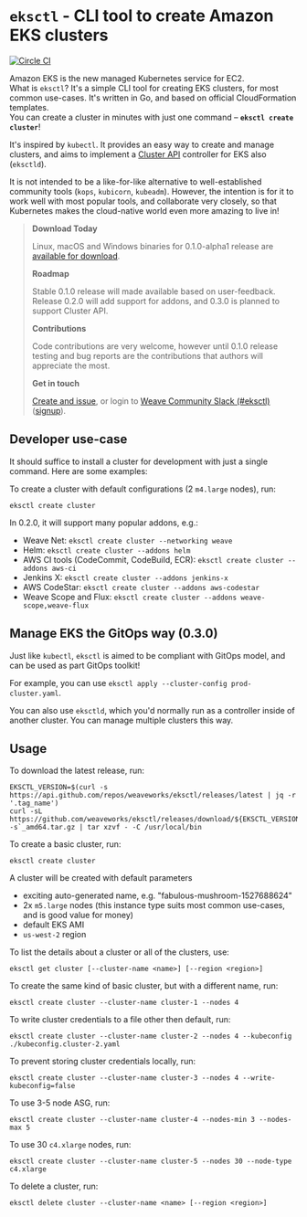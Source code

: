 # `eksctl` - CLI tool to create Amazon EKS clusters

[![Circle CI](https://circleci.com/gh/weaveworks/eksctl/tree/master.svg?style=shield)](https://circleci.com/gh/weaveworks/eksctl/tree/master)

Amazon EKS is the new managed Kubernetes service for EC2.<br>
What is `eksctl`? It's a simple CLI tool for creating EKS clusters, for most common use-cases. It's written in Go, and based on official CloudFormation templates.<br>
You can create a cluster in minutes with just one command – **`eksctl create cluster`**!

It's inspired by `kubectl`. It provides an easy way to create and manage clusters, and aims to implement a [Cluster API](https://github.com/kubernetes-sigs/cluster-api) controller for EKS also (`eksctld`).

It is not intended to be a like-for-like alternative to well-established community tools (`kops`, `kubicorn`, `kubeadm`).
However, the intention is for it to work well with most popular tools, and collaborate very closely, so that Kubernetes makes the
cloud-native world even more amazing to live in!

> **Download Today**
>
> Linux, macOS and Windows binaries for 0.1.0-alpha1 release are [available for download](https://github.com/weaveworks/eksctl/releases/tag/0.1.0-alpha1).
>
> **Roadmap**
>
> Stable 0.1.0 release will made available based on user-feedback.
> Release 0.2.0 will add support for addons, and 0.3.0 is planned to support Cluster API.
>
> **Contributions**
>
> Code contributions are very welcome, however until 0.1.0 release testing and bug reports are the contributions that authors will appreciate the most.
> 
> **Get in touch**
>
> [Create and issue](https://github.com/weaveworks/eksctl/issues/new), or login to [Weave Community Slack (#eksctl)](https://weave-community.slack.com/messages/CAYBZBWGL/) ([signup](https://slack.weave.works/)).

## Developer use-case

It should suffice to install a cluster for development with just a single command. Here are some examples:

To create a cluster with default configurations (2 `m4.large` nodes), run:

```console
eksctl create cluster
```

In 0.2.0, it will support many popular addons, e.g.:

- Weave Net: `eksctl create cluster --networking weave`
- Helm: `eksctl create cluster --addons helm`
- AWS CI tools (CodeCommit, CodeBuild, ECR): `eksctl create cluster --addons aws-ci`
- Jenkins X: `eksctl create cluster --addons jenkins-x`
- AWS CodeStar: `eksctl create cluster --addons aws-codestar`
- Weave Scope and Flux: `eksctl create cluster --addons weave-scope,weave-flux`

<!-- TODO
You can combine any or all of these.

You can also add any of these addons after you create a cluster with `eksctl addons install <addon>...`.
-->

## Manage EKS the GitOps way (0.3.0)

Just like `kubectl`, `eksctl` is aimed to be compliant with GitOps model, and can be used as part GitOps toolkit!

For example, you can use `eksctl apply --cluster-config prod-cluster.yaml`.

You can also use `eksctld`, which you'd normally run as a controller inside of another
cluster. You can manage multiple clusters this way.

## Usage

To download the latest release, run:

```console
EKSCTL_VERSION=$(curl -s https://api.github.com/repos/weaveworks/eksctl/releases/latest | jq -r '.tag_name')
curl -sL https://github.com/weaveworks/eksctl/releases/download/${EKSCTL_VERSION}/eksctl_${EKSCTL_VERSION}_`uname -s`_amd64.tar.gz | tar xzvf - -C /usr/local/bin
```

To create a basic cluster, run:

```console
eksctl create cluster
```

A cluster will be created with default parameters
- exciting auto-generated name, e.g. "fabulous-mushroom-1527688624"
- 2x `m5.large` nodes (this instance type suits most common use-cases, and is good value for money)
- default EKS AMI
- `us-west-2` region

To list the details about a cluster or all of the clusters, use:

```console
eksctl get cluster [--cluster-name <name>] [--region <region>]
```

To create the same kind of basic cluster, but with a different name, run:

```console
eksctl create cluster --cluster-name cluster-1 --nodes 4
```

To write cluster credentials to a file other then default, run:

```console
eksctl create cluster --cluster-name cluster-2 --nodes 4 --kubeconfig ./kubeconfig.cluster-2.yaml
```

To prevent storing cluster credentials locally, run:

```console
eksctl create cluster --cluster-name cluster-3 --nodes 4 --write-kubeconfig=false
```

To use 3-5 node ASG, run:

```console
eksctl create cluster --cluster-name cluster-4 --nodes-min 3 --nodes-max 5
```

To use 30 `c4.xlarge` nodes, run:

```console
eksctl create cluster --cluster-name cluster-5 --nodes 30 --node-type c4.xlarge
```

To delete a cluster, run:

```console
eksctl delete cluster --cluster-name <name> [--region <region>]
```

<!-- TODO for 0.3.0
To use more advanced configuration options, [Cluster API](https://github.com/kubernetes-sigs/cluster-api):

```console
eksctl apply --cluster-config advanced-cluster.yaml
```
-->
